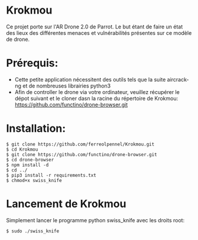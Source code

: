 # Krokmou

Ce projet porte sur l'AR Drone 2.0 de Parrot. Le but étant de faire un état des lieux des différentes menaces et vulnérabilités présentes sur ce modèle de drone.

# Prérequis:
  - Cette petite application nécessitent des outils tels que la suite aircrack-ng et de nombreuses librairies python3
  - Afin de controller le drone via votre ordinateur, veuillez récupérer le dépot suivant et le cloner dasn la racine du répertoire de Krokmou:
       https://github.com/functino/drone-browser.git
       
# Installation:
    $ git clone https://github.com/ferreolpennel/Krokmou.git
    $ cd Krokmou
    $ git clone https://github.com/functino/drone-browser.git
    $ cd drone-browser
    $ npm install -d
    $ cd ../
    $ pip3 install -r requirements.txt
    $ chmod+x swiss_knife
  
  
# Lancement de Krokmou

Simplement lancer le programme python swiss_knife avec les droits root:

    $ sudo ./swiss_knife 
   
 
